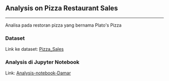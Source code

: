 ## Analysis on Pizza Restaurant Sales
---

Analisa pada restoran pizza yang bernama Plato's Pizza

### Dataset

Link ke dataset: [Pizza_Sales](https://www.kaggle.com/datasets/shilongzhuang/pizza-sales?resource=download)

### Analysis di Jupyter Notebook

Link: [Analysis-notebook-Damar](https://colab.research.google.com/drive/{1rfSjLym-7ECNpycr574syxS2pIu4LtG2}#offline=true&sandboxMode=true)
